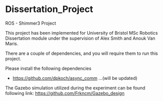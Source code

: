 # Dissertation_Project
ROS - Shimmer3 Project

This project has been implemented for University of Bristol MSc Robotics Dissertation module under 
the supervision of Alex Smith and Anouk Van Maris. 

There are a couple of dependencies, and you will require them to run 
this project.

Please install the following dependencies

- https://github.com/dpkoch/async_comm
...(will be updated)

The Gazebo simulation utilized during the experiment can be found following link:
https://github.com/Frkncm/Gazebo_design



